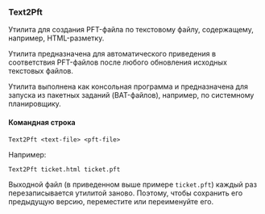 ﻿### Text2Pft

Утилита для создания PFT-файла по текстовому файлу, содержащему, например, HTML-разметку.

Утилита предназначена для автоматического приведения в соответствия PFT-файлов после любого обновления исходных текстовых файлов.

Утилита выполнена как консольная программа и предназначена для запуска из пакетных заданий (BAT-файлов), например, по системному планировщику.

#### Командная строка

```
Text2Pft <text-file> <pft-file>
```

Например:

```
Text2Pft ticket.html ticket.pft
```

Выходной файл (в приведенном выше примере `ticket.pft`) каждый раз перезаписывается утилитой заново. Поэтому, чтобы сохранить его предыдущую версию, переместите или переименуйте его.

